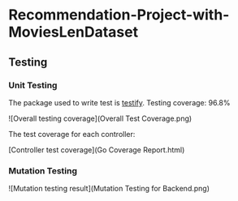 # Recommendation-Project-with-MoviesLenDataset

## Testing

### Unit Testing
The package used to write test is [testify](https://github.com/stretchr/testify).
Testing coverage: 96.8% 

![Overall testing coverage](Overall Test Coverage.png)


The test coverage for each controller:

[Controller test coverage](Go Coverage Report.html)

### Mutation Testing
![Mutation testing result](Mutation Testing for Backend.png)
